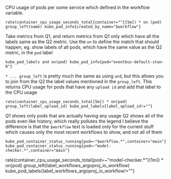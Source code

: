 




CPU usage of pods per some service which defined in the workflow variable.
```
rate(container_cpu_usage_seconds_total{container=""}[5m]) * on (pod) group_left(name) kube_pod_info{created_by_name="$workflow"}
```



Take metrics from Q1, and return metrics from Q1 only which have all the labels same as the Q2 metric.
Use the `on` to define the match that should happen, eg. show labels of all pods, which have the same value as the Q2 metric, in the `pod` label
```
kube_pod_labels and on(pod) kube_pod_info{pod="eventbus-default-stan-0"}
```




`* ... group_left` is pretty much the same as using `and`, but this allows you to join from the Q2 the label values mentioned in the `group_left`.
This returns CPU usage for pods that have any `upload id` and add that label to the CPU usage
```
rate(container_cpu_usage_seconds_total[5m]) * on(pod) group_left(label_upload_id) kube_pod_labels{label_upload_id!=""}
```


Q1 shows only pods that are actually having any usage
Q2 shows all of the pods even like history, which really pollutes the legend
I believe the difference is that the `$workflow` text is loaded only for the current stuff which causes only the most recent workflows to show, and not all of them
```
kube_pod_container_status_running{pod=~"$workflow.*",container="main"}
kube_pod_container_status_running{pod=~"model-checker.*",container="main"}
```











rate(container_cpu_usage_seconds_total{pod=~"model-checker.*"}[1m]) * on(pod) group_left(label_workflows_argoproj_io_workflow) kube_pod_labels{label_workflows_argoproj_io_workflow!=""}


